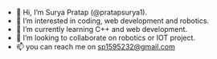 - 👋 Hi, I’m Surya Pratap (@pratapsurya1).
- 👀 I’m interested in coding, web development and robotics.
- 🌱 I’m currently learning C++ and web development.
- 💞️ I’m looking to collaborate on robotics or IOT project.
- 📫 you can reach me on sp1595232@gmail.com

<!---
pratapsurya1/pratapsurya1 is a ✨ special ✨ repository because its `README.md` (this file) appears on your GitHub profile.
You can click the Preview link to take a look at your changes.
--->
